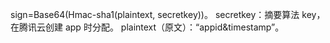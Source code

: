 
sign=Base64(Hmac-sha1(plaintext, secretkey))。
secretkey：摘要算法 key，在腾讯云创建 app 时分配。
plaintext（原文）：“appid&timestamp”。